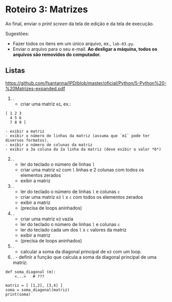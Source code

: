 <meta http-equiv="Content-Type" content="text/html; charset=UTF-8"/></p>        

Roteiro 3: Matrizes
===================

Ao final, enviar o *print screen* da tela de edição e da tela de execução.

Sugestões:

- Fazer todos os itens em um único arquivo, ex., `lab-03.py`.
- Enviar o arquivo para o seu e-mail.
  **Ao desligar a máquina, todos os arquivos são removidos do computador.**

Listas
------

<https://github.com/fsantanna/IPD/blob/master/oficial/Python/5-Python%20-%20Matrizes-expanded.pdf>

1. .
    - criar uma matriz `m1`, ex.:
```
[ 1 2 3
  4 5 6
  7 8 9 ]
```
    - exibir a matriz
    - exibir o número de linhas da matriz (assuma que `m1` pode ter diversos formatos).
    - exibir o número de colunas da matriz
    - exibir a 3a coluna da 2a linha da matriz (deve exibir o valor *6*)
2. .
    - ler do teclado o número de linhas `l`
    - criar uma matriz `m2` com `l` linhas e 2 colunas com todos os elementos zerados
    - exibir a matriz
3. .
    - ler do teclado o número de linhas `l` e colunas `c`
    - criar uma matriz `m3` `l` x `c` com todos os elementos zerados
    - exibir a matriz
    - (precisa de loops aninhados)
3. .
    - criar uma matriz `m3` vazia
    - ler do teclado o número de linhas `l` e colunas `c`
    - ler do teclado cada um dos `l` x `c` valores da matriz
    - exibir a matriz
    - (precisa de loops aninhados)
4. .
    - calcular a soma da diagonal principal de `m3` com um loop.
5.   .
    - definir a função que calcula a soma da diagonal principal de uma matriz:
```
def soma_diagonal (m):
    <...>   # ???

matriz = [ [1,2], [3,4] ]
soma = soma_diagonal(matriz)
print(soma)
```
